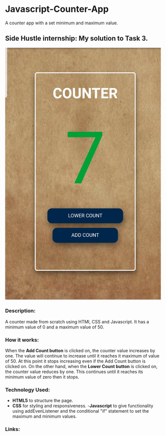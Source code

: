 # Javascript-Counter-App
A counter app with a set minimum and maximum value.

## Side Hustle internship: My solution to Task 3.

![ ](./screenshot.jpg)

### Description:
A counter made from scratch using HTMl, CSS and Javascript. It has a minimum value of 0 and a maximum value of 50.

### How it works:
When the **Add Count button** is clicked on, the counter value increases by one. The value will continue to increase until it reaches it maximum of value of 50. At this point it stops increasing even if the Add Count button is clicked on.
On the other hand, when the **Lower Count button** is clicked on, the counter value reduces by one. This continues until it reaches its minimum value of zero then it stops.

### Technology Used:
- **HTML5** to structure the page.
- **CSS** for styling and responsiveness.
-**Javascript** to give functionality using addEvenListener and the conditional "if" statement to set the maximum and minimum values.

### Links:

